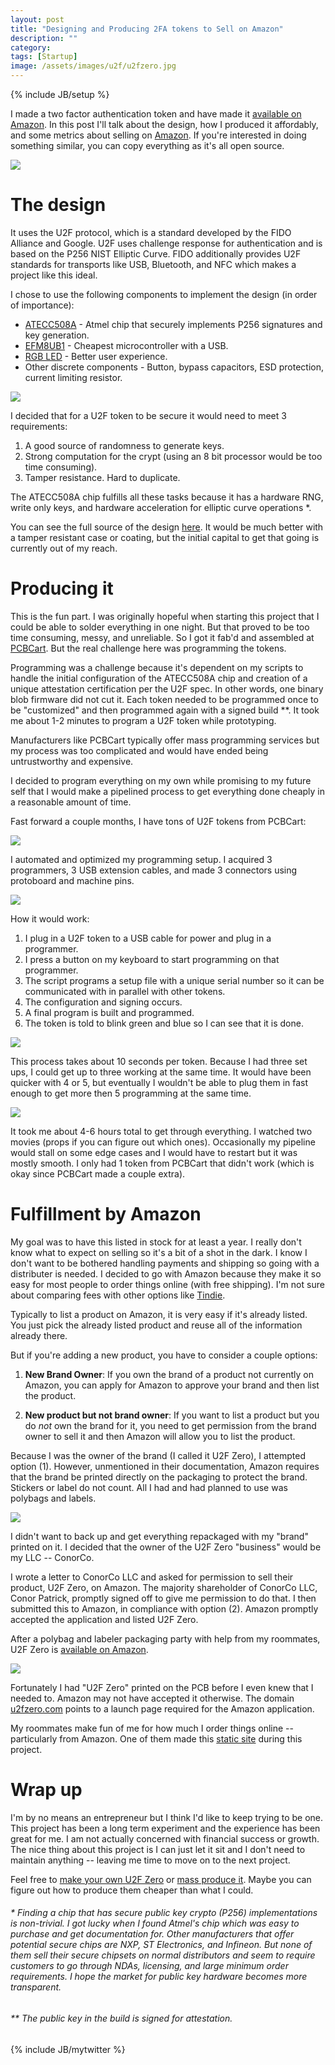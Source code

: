 ```yaml
---
layout: post
title: "Designing and Producing 2FA tokens to Sell on Amazon"
description: ""
category:
tags: [Startup]
image: /assets/images/u2f/u2fzero.jpg
---
```

{% include JB/setup %}

I made a two factor authentication token and have made it [available on Amazon](https://www.amazon.com/U2F-Zero/dp/B01L9DUPK6/).
In this post I'll talk about the design, how I produced it affordably, and some
metrics about selling on [Amazon](https://www.amazon.com/U2F-Zero/dp/B01L9DUPK6/).  If you're interested in doing something similar,
you can copy everything as it's all open source.

![](/assets/images/u2f/crab_bowl.jpg)

# The design

It uses the U2F protocol, which is a standard developed by the FIDO Alliance and Google.
U2F uses challenge response for authentication and is based on the P256 NIST Elliptic Curve.
FIDO additionally provides U2F standards for transports like USB, Bluetooth, and NFC which
makes a project like this ideal.

I chose to use the following components to implement the design (in order of importance):

* [ATECC508A](http://www.digikey.com/product-detail/en/atmel/ATECC508A-SSHDA-B/ATECC508A-SSHDA-B-ND/5213053) - Atmel chip that securely implements P256 signatures and key generation.
* [EFM8UB1](http://www.digikey.com/product-detail/en/silicon-labs/EFM8UB11F16G-C-QSOP24/336-3411-5-ND/5592439)   - Cheapest microcontroller with a USB.
* [RGB LED](http://www.digikey.com/product-detail/en/LTST-C19HE1WT/160-2162-1-ND/4866310)   - Better user experience.
* Other discrete components - Button, bypass capacitors, ESD protection, current limiting resistor.

![](/assets/images/u2f/u2fzero.jpg)

I decided that for a U2F token to be secure it would need to meet 3 requirements:

1. A good source of randomness to generate keys.
2. Strong computation for the crypt (using an 8 bit processor would be too time consuming).
3. Tamper resistance.  Hard to duplicate.

The ATECC508A chip fulfills all these tasks because it has a hardware RNG, write only keys, and hardware
acceleration for elliptic curve operations \*.

You can see the full source of the design [here](https://github.com/conorpp/u2f-zero).  It would be much better
with a tamper resistant case or coating, but the initial capital to get that going is currently out of my reach.

# Producing it

This is the fun part.  I was originally hopeful when starting this project that I could be able to
solder everything in one night.  But that proved to be too time consuming, messy, and unreliable.  So
I got it fab'd and assembled at [PCBCart](http://www.pcbcart.com/).  But the real challenge here was programming
the tokens.

Programming was a challenge because it's dependent on my scripts to handle the initial configuration
of the ATECC508A chip and creation of a unique attestation certification per the U2F spec.  In other words,
one binary blob firmware did not cut it.  Each token needed to be programmed once to be "customized" and then programmed
again with a signed build \*\*.  It took me about 1-2 minutes to program a U2F token while prototyping.

Manufacturers like PCBCart typically offer mass programming services but my process was too complicated and would
have ended being untrustworthy and expensive.

I decided to program everything on my own while promising to my future self that I would make a pipelined process to
get everything done cheaply in a reasonable amount of time.

Fast forward a couple months, I have tons of U2F tokens from PCBCart:

![](/assets/images/u2f/box.jpg)

I automated and optimized my programming setup.  I acquired 3 programmers, 3 USB extension cables, and made 3
connectors using protoboard and machine pins.

![](/assets/images/u2f/mounted.jpg)

How it would work:

1. I plug in a U2F token to a USB cable for power and plug in a programmer.
2. I press a button on my keyboard to start programming on that programmer.
3. The script programs a setup file with a unique serial number so it can
be communicated with in parallel with other tokens.
4. The configuration and signing occurs.
5. A final program is built and programmed.
6. The token is told to blink green and blue so I can see that it is done.

![](/assets/images/u2f/leds.jpg)

This process takes about 10 seconds per token.  Because I had three set ups, I could
get up to three working at the same time.  It would have been quicker with 4 or 5, but
eventually I wouldn't be able to plug them in fast enough to get more then 5 programming
at the same time.

![](/assets/images/u2f/programming_long.gif)

It took me about 4-6 hours total to get through everything.  I watched two
movies (props if you can figure out which ones).  Occasionally my
pipeline would stall on some edge cases and I would have to restart but it was
mostly smooth.  I only had 1 token from PCBCart that didn't work (which is okay
since PCBCart made a couple extra).



# Fulfillment by Amazon

My goal was to have this listed in stock for at least a year.  I really don't
know what to expect on selling so it's a bit of a shot in the dark.  I know I don't
want to be bothered handling payments and shipping so going with a distributer is
needed.  I decided to go with Amazon because they make it so easy for most people
to order things online (with free shipping).  I'm not sure about comparing fees with other
options like [Tindie](https://www.tindie.com/).

Typically to list a product on Amazon, it is very easy if it's already listed.  You just
pick the already listed product and reuse all of the information already there.

But if you're adding a new product, you have to consider a couple options:

1. **New Brand Owner**:  If you own the brand of a product not currently on Amazon,
  you can apply for Amazon to approve your brand and then list the product.

2. **New product but not brand owner**:  If you want to list a product but you do *not* own
  the brand for it, you need to get permission from the brand owner to sell it and then Amazon
  will allow you to list the product.

Because I was the owner of the brand (I called it U2F Zero), I attempted option (1).
However, unmentioned in their documentation, Amazon requires that the brand be
printed directly on the packaging to protect the brand.  Stickers or label do
not count.  All I had and had planned to use was polybags and labels.

![](/assets/images/u2f/polybag.jpg)

I didn't want to back up and get everything repackaged with my
"brand" printed on it.  I decided that the owner of the U2F Zero
"business" would be my LLC -- ConorCo.

I wrote a letter to ConorCo LLC and asked for permission to sell their
product, U2F Zero, on Amazon.  The majority shareholder of ConorCo LLC, Conor
Patrick, promptly signed off to give me permission to do that.  I then submitted this to
Amazon, in compliance with option (2).  Amazon promptly accepted the application and
listed U2F Zero.

After a polybag and labeler packaging party with help from my roommates,
U2F Zero is [available on Amazon](https://www.amazon.com/U2F-Zero/dp/B01L9DUPK6).

![](/assets/images/u2f/amazon.png)

Fortunately I had "U2F Zero" printed on the PCB before I even knew that I needed to.  Amazon may not have accepted
it otherwise.  The domain [u2fzero.com](https://u2fzero.com) points to a launch
page required for the Amazon application.  

My roommates make fun of me for how
much I order things online -- particularly from Amazon.  One of them made this [static
site](http://conorco.tech/) during this project.

# Wrap up

I'm by no means an entrepreneur but I think I'd like to keep trying to be one.
This project has been a long term experiment and the
experience has been great for me.  I am not actually concerned with financial success or growth.  The nice
thing about this project is I can just let it sit and I don't need to maintain
anything -- leaving me time to move on to the next project.

Feel free to [make your own U2F
Zero](https://github.com/conorpp/u2f-zero/wiki/Building-a-U2F-Token) or [mass
produce
it](https://github.com/conorpp/u2f-zero/wiki/DIY-Production-Programming).  Maybe
you can figure out how to produce them cheaper than what I could.



###### \* Finding a chip that has secure public key crypto (P256) implementations is non-trivial.  I got lucky when I found Atmel's chip which was easy to purchase and get documentation for.  Other manufacturers that offer potential secure chips are NXP, ST Electronics, and Infineon.  But none of them sell their secure chipsets on normal distributors and seem to require customers to go through NDAs, licensing, and large minimum order requirements.  I hope the market for public key hardware becomes more transparent.

###### \*\* The public key in the build is signed for attestation.



{% include JB/mytwitter %}
